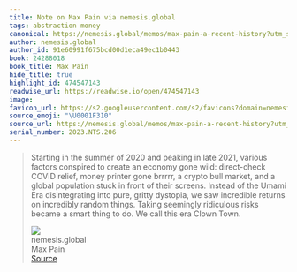 ```yaml
---
title: Note on Max Pain via nemesis.global
tags: abstraction money
canonical: https://nemesis.global/memos/max-pain-a-recent-history?utm_source=substack&utm_medium=email
author: nemesis.global
author_id: 91e60991f675bcd00d1eca49ec1b0443
book: 24288018
book_title: Max Pain
hide_title: true
highlight_id: 474547143
readwise_url: https://readwise.io/open/474547143
image:
favicon_url: https://s2.googleusercontent.com/s2/favicons?domain=nemesis.global
source_emoji: "\U0001F310"
source_url: https://nemesis.global/memos/max-pain-a-recent-history?utm_source=substack&utm_medium=email#:~:text=Starting%20in%20the,era%20Clown%20Town.
serial_number: 2023.NTS.206
---
```

> Starting in the summer of 2020 and peaking in late 2021, various factors conspired to create an economy gone wild: direct-check COVID relief, money printer gone brrrrr, a crypto bull market, and a global population stuck in front of their screens. Instead of the Umami Era disintegrating into pure, gritty dystopia, we saw incredible returns on incredibly random things. Taking seemingly ridiculous risks became a smart thing to do. We call this era Clown Town.
> <div class="quoteback-footer"><div class="quoteback-avatar"><img class="mini-favicon" src="https://s2.googleusercontent.com/s2/favicons?domain=nemesis.global"></div><div class="quoteback-metadata"><div class="metadata-inner"><span style="display:none">FROM:</span><div aria-label="nemesis.global" class="quoteback-author"> nemesis.global</div><div aria-label="Max Pain" class="quoteback-title"> Max Pain</div></div></div><div class="quoteback-backlink"><a target="_blank" aria-label="go to the full text of this quotation" rel="noopener" href="https://nemesis.global/memos/max-pain-a-recent-history?utm_source=substack&utm_medium=email#:~:text=Starting%20in%20the,era%20Clown%20Town." class="quoteback-arrow"> Source</a></div></div>